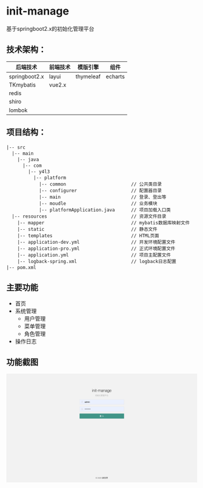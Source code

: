 # init-manage
  基于springboot2.x的初始化管理平台
## 技术架构：
  后端技术|前端技术|模版引擎|组件
  ---|---|---|---
  springboot2.x|layui|thymeleaf|echarts
  TKmybatis|vue2.x||
  redis|||
  shiro|||
  lombok|||
## 项目结构：
```
|-- src
  |-- main
    |-- java
      |-- com
        |-- y4l3
          |-- platform
            |-- common                        // 公共类目录
            |-- configurer                    // 配置器目录
            |-- main                          // 登录、登出等
            |-- moudle                        // 业务模块
            |-- platformApplication.java      // 项目加载入口类
  |-- resources                               // 资源文件目录
    |-- mapper                                // mybatis数据库映射文件
    |-- static                                // 静态文件
    |-- templates                             // HTML页面
    |-- application-dev.yml                   // 开发环境配置文件
    |-- application-pro.yml                   // 正式环境配置文件
    |-- application.yml                       // 项目主配置文件
    |-- logback-spring.xml                    // logback日志配置
|-- pom.xml
```
## 主要功能
  - 首页
  - 系统管理
    - 用户管理
    - 菜单管理
    - 角色管理
  - 操作日志
## 功能截图
  ![image](https://github.com/iam286/init-manage/blob/master/picture/login.jpg)
